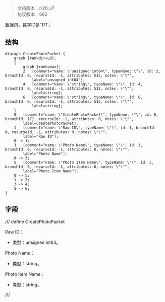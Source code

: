 # <!-- md:samp CreatePhotoPacket -->

> 文档版本：r/20_u7<br/>协议版本：662

<!-- md:samp CreatePhotoPacket -->数据包，数字ID是`171`。

## 结构

```viz
digraph CreatePhotoPacket {
	graph [rankdir=LR];
	{
		graph [rank=max];
		2	[comment="name: \"unsigned int64\", typeName: \"\", id: 2, branchId: 0, recurseId: -1, attributes: 512, notes: \"\"",
			label="unsigned int64"];
		4	[comment="name: \"string\", typeName: \"\", id: 4, branchId: 0, recurseId: -1, attributes: 512, notes: \"\"",
			label=string];
		6	[comment="name: \"string\", typeName: \"\", id: 6, branchId: 0, recurseId: -1, attributes: 512, notes: \"\"",
			label=string];
	}
	0	[comment="name: \"CreatePhotoPacket\", typeName: \"\", id: 0, branchId: 171, recurseId: -1, attributes: 0, notes: \"\"",
		label=CreatePhotoPacket];
	1	[comment="name: \"Raw ID\", typeName: \"\", id: 1, branchId: 0, recurseId: -1, attributes: 0, notes: \"\"",
		label="Raw ID"];
	0 -> 1;
	3	[comment="name: \"Photo Name\", typeName: \"\", id: 3, branchId: 0, recurseId: -1, attributes: 0, notes: \"\"",
		label="Photo Name"];
	0 -> 3;
	5	[comment="name: \"Photo Item Name\", typeName: \"\", id: 5, branchId: 0, recurseId: -1, attributes: 0, notes: \"\"",
		label="Photo Item Name"];
	0 -> 5;
	1 -> 2;
	3 -> 4;
	5 -> 6;
}

```

## 字段

/// define
CreatePhotoPacket

Raw ID：<!-- md:samp unsigned int64 -->

- 类型：unsigned int64。

Photo Name：<!-- md:samp string -->

- 类型：string。

Photo Item Name：<!-- md:samp string -->

- 类型：string。


///
